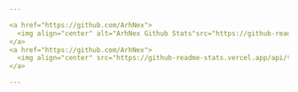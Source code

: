 ```yaml
---

<a href="https://github.com/ArhNex">
  <img align="center" alt="ArhNex Github Stats"src="https://github-readme-stats.vercel.app/api?username=ArhNex&show_icons=true&theme=dark" />
</a>
<a href="https://github.com/ArhNex">
  <img align="center" src="https://github-readme-stats.vercel.app/api/top-langs/?username=ArhNex&langs_count=8&layout=compact&theme=dark" />
</a>

---
```


